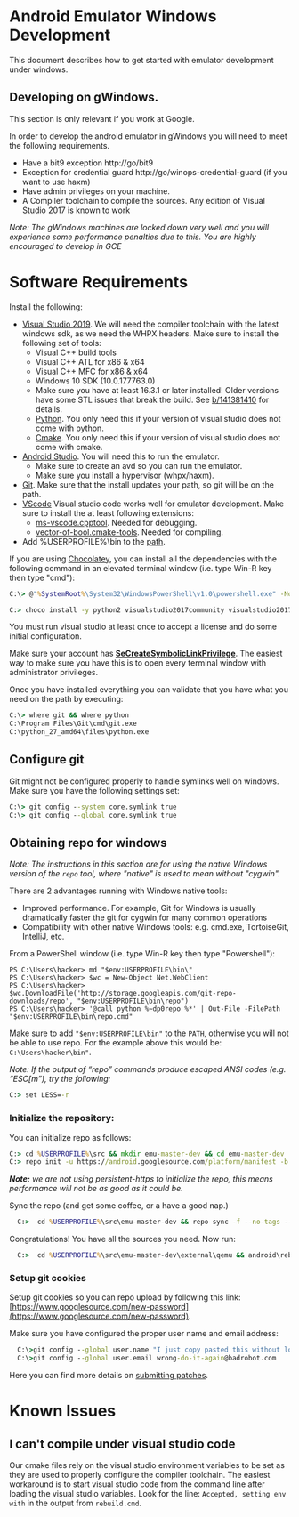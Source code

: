 Android Emulator Windows Development
=====================================

This document describes how to get started with emulator development under windows.

## Developing on gWindows.

This section is only relevant if you work at Google.

In order to develop the android emulator in gWindows you will need to meet the
following requirements.

  - Have a bit9 exception http://go/bit9
  - Exception for credential guard http://go/winops-credential-guard (if you
    want to use haxm)
  - Have admin privileges on your machine.
  - A Compiler toolchain to compile the sources. Any edition of Visual Studio
    2017 is known to work

*Note: The gWindows machines are locked down very well and you will experience
some performance penalties due to this. You are highly encouraged to develop in GCE*

# Software Requirements

Install the following:

- [Visual Studio 2019](https://visualstudio.microsoft.com/downloads/). We will
  need the compiler toolchain with the latest windows sdk, as we need the WHPX
  headers. Make sure to install the following set of tools:
    - Visual C++ build tools
    - Visual C++ ATL for x86 & x64
    - Visual C++ MFC for x86 & x64
    - Windows 10 SDK (10.0.177763.0)
    - Make sure you have at least 16.3.1 or later installed! Older versions
      have some STL issues that break the build.  See
      [b/141381410](http://b/141381410) for details.
    - [Python](https://www.python.org/downloads/windows/). You only need this
      if your version of visual studio does not come with python.
    - [Cmake](https://cmake.org/download/). You only need this if your version
      of visual studio does not come with cmake.
- [Android Studio](https://developer.android.com/studio). You will need this to
  run the emulator.
    - Make sure to create an avd so you can run the emulator.
    - Make sure you install a hypervisor (whpx/haxm).
- [Git](https://git-scm.com/downloads). Make sure that the install updates your
  path, so git will be on the path.
- [VScode](https://code.visualstudio.com/) Visual studio code works well for
  emulator development. Make sure to install the at least following extensions:
    - [ms-vscode.cpptool](https://marketplace.visualstudio.com/items?itemName=ms-vscode.cpptools).
      Needed for debugging.
    - [vector-of-bool.cmake-tools](https://marketplace.visualstudio.com/items?itemName=vector-of-bool.cmake-tools).
      Needed for compiling.
- Add %USERPROFILE%\bin to the
  [path](https://www.windows-commandline.com/set-path-command-line/).

If you are using [Chocolatey](https://chocolatey.org/), you can install all the
dependencies with the following command in an elevated terminal window (i.e.
type Win-R key then type "cmd"):

```bat
C:\> @"%SystemRoot%\System32\WindowsPowerShell\v1.0\powershell.exe" -NoProfile -InputFormat None -ExecutionPolicy Bypass -Command "iex ((New-Object System.Net.WebClient).DownloadString('https://chocolatey.org/install.ps1'))" && SET "PATH=%PATH%;%ALLUSERSPROFILE%\chocolatey\bin"

C:> choco install -y python2 visualstudio2017community visualstudio2017-workload-vctools visualstudio2017-workload-nativedesktop cmake

```

You must run visual studio at least once to accept a license and do some initial configuration.

Make sure your account has
**[SeCreateSymbolicLinkPrivilege](https://security.stackexchange.com/questions/10194/why-do-you-have-to-be-an-admin-to-create-a-symlink-in-windows)**.
The easiest way to make sure you have this is to open every terminal window
with administrator privileges.

Once you have installed everything you can validate that you have what you need on the path by executing:

  ```bat
  C:\> where git && where python
  C:\Program Files\Git\cmd\git.exe
  C:\python_27_amd64\files\python.exe
  ```

## Configure git

Git might not be configured properly to handle symlinks well on windows. Make
sure you have the following settings set:

  ```bat
  C:\> git config --system core.symlink true
  C:\> git config --global core.symlink true
  ```

## Obtaining repo for windows

*Note: The instructions in this section are for using the native Windows
version of the `repo` tool, where "native" is used to mean without "cygwin".*

There are 2 advantages running with Windows native tools:
  - Improved performance. For example, Git for Windows is usually dramatically
    faster the git for cygwin for many common operations
  - Compatibility with other native Windows tools: e.g. cmd.exe, TortoiseGit,
    IntelliJ, etc.

From a PowerShell window (i.e. type Win-R key then type "Powershell"):

  ```PS
  PS C:\Users\hacker> md "$env:USERPROFILE\bin\"
  PS C:\Users\hacker> $wc = New-Object Net.WebClient
  PS C:\Users\hacker> $wc.DownloadFile('http://storage.googleapis.com/git-repo-downloads/repo', "$env:USERPROFILE\bin\repo")
  PS C:\Users\hacker> '@call python %~dp0repo %*' | Out-File -FilePath "$env:USERPROFILE\bin\repo.cmd"
  ```

Make sure to add `"$env:USERPROFILE\bin"` to the `PATH`, otherwise you will not
be able to use repo. For the example above this would be:
`C:\Users\hacker\bin"`.

*Note: If the output of “repo” commands produce escaped ANSI codes (e.g.
“ESC[m”), try the following:*

  ```bat
  C:> set LESS=-r
  ```

 ### Initialize the repository:

You can initialize repo as follows:

  ```bat
  C:> cd %USERPROFILE%\src && mkdir emu-master-dev && cd emu-master-dev
  C:> repo init -u https://android.googlesource.com/platform/manifest -b emu-master-dev
  ```

***Note:** we are not using persistent-https to initialize the repo, this means
performance will not be as good as it could be.*


Sync the repo (and get some coffee, or a have a good nap.)

  ```bat
    C:>  cd %USERPROFILE%\src\emu-master-dev && repo sync -f --no-tags --optimized-fetch --prune
  ```

Congratulations! You have all the sources you need. Now run:

  ```bat
    C:>  cd %USERPROFILE%\src\emu-master-dev\external\qemu && android\rebuild
  ```


### Setup git cookies

Setup git cookies so you can repo upload by following this link:
[https://www.googlesource.com/new-password](https://www.googlesource.com/new-password).

Make sure you have configured the proper user name and email address:

  ```bat
    C:\>git config --global user.name "I just copy pasted this without looking"
    C:\>git config --global user.email wrong-do-it-again@badrobot.com
  ```

Here you can find more details on [submitting patches](
https://gerrit.googlesource.com/git-repo/+/refs/heads/master/SUBMITTING_PATCHES.md).

# Known Issues

## I can't compile under visual studio code

Our cmake files rely on the visual studio environment variables to be set as
they are used to properly configure the compiler toolchain.
The easiest workaround is to start visual studio code from the command line
after loading the visual studio variables. Look for the line: `Accepted,
setting env with` in the output from `rebuild.cmd`.
